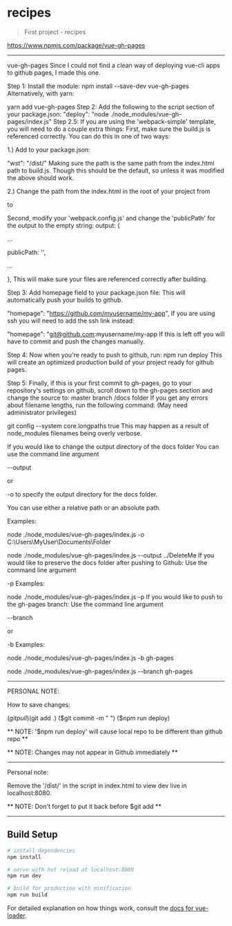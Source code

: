 # recipes

> First project - recipes

https://www.npmjs.com/package/vue-gh-pages

------------------------------------------------------------

vue-gh-pages
Since I could not find a clean way of deploying vue-cli apps to github pages, I made this one.

Step 1: Install the module:
npm install --save-dev vue-gh-pages
Alternatively, with yarn:

yarn add vue-gh-pages
Step 2: Add the following to the script section of your package.json:
"deploy": "node ./node_modules/vue-gh-pages/index.js"
Step 2.5: If you are using the 'webpack-simple' template, you will need to do a couple extra things:
First, make sure the build.js is referenced correctly.
You can do this in one of two ways:

1.) Add to your package.json:

"wst": "/dist/"
Making sure the path is the same path from the index.html path to build.js. Though this should be the default, so unless it was modified the above should work.

2.) Change the path from the index.html in the root of your project from

<script src="/dist/build.js"></script>
to

<script src="build.js"></script>
Second, modify your 'webpack.config.js' and change the 'publicPath' for the output to the empty string:
output: {

...

publicPath: '',

...

},
This will make sure your files are referenced correctly after building.

Step 3: Add homepage field to your package.json file:
This will automatically push your builds to github.

"homepage": "https://github.com/myusername/my-app",
If you are using ssh you will need to add the ssh link instead:

"homepage": "git@github.com:myusername/my-app
If this is left off you will have to commit and push the changes manually.

Step 4: Now when you're ready to push to github, run:
npm run deploy
This will create an optimized production build of your project ready for github pages.

Step 5: Finally, if this is your first commit to gh-pages, go to your repository's settings on github, scroll down to the gh-pages section and change the source to:
master branch /docs folder
If you get any errors about filename lengths, run the following command:
(May need administrator privileges)

git config --system core.longpaths true
This may happen as a result of node_modules filenames being overly verbose.

If you would like to change the output directory of the docs folder
You can use the command line argument

--output <path-to-file>

or

-o <path-to-file>
to specify the output directory for the docs folder.

You can use either a relative path or an absolute path.

Examples:

node ./node_modules/vue-gh-pages/index.js -o C:\Users\MyUser\Documents\Folder

node ./node_modules/vue-gh-pages/index.js --output ../DeleteMe
If you would like to preserve the docs folder after pushing to Github:
Use the command line argument

-p
Examples:

node ./node_modules/vue-gh-pages/index.js -p
If you would like to push to the gh-pages branch:
Use the command line argument

--branch <branch>

or

-b <branch>
Examples:

node ./node_modules/vue-gh-pages/index.js -b gh-pages

node ./node_modules/vue-gh-pages/index.js --branch gh-pages

------------------------------------------------------------

PERSONAL NOTE:

How to save changes:

($git pull)
($git add .)
($git commit -m "  ")
($npm run deploy)

** NOTE: '$npm run deploy' will cause local repo to be different than github repo **

** NOTE:  Changes may not appear in Github immediately **

-------------------------------------------------------------

Personal note:

Remove the '/dist/' in the script in index.html to view dev live in localhost:8080.  

** NOTE: Don't forget to put it back before $git add **

-------------------------------------------------------------

## Build Setup

``` bash
# install dependencies
npm install

# serve with hot reload at localhost:8080
npm run dev

# build for production with minification
npm run build
```

For detailed explanation on how things work, consult the [docs for vue-loader](http://vuejs.github.io/vue-loader).
